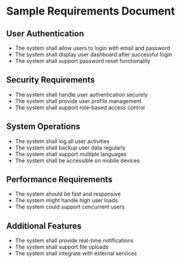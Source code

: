 # Sample Requirements Document

## User Authentication
- The system shall allow users to login with email and password
- The system shall display user dashboard after successful login
- The system shall support password reset functionality

## Security Requirements
- The system shall handle user authentication securely
- The system shall provide user profile management
- The system shall support role-based access control

## System Operations
- The system shall log all user activities
- The system shall backup user data regularly
- The system shall support multiple languages
- The system shall be accessible on mobile devices

## Performance Requirements
- The system should be fast and responsive
- The system might handle high user loads
- The system could support concurrent users

## Additional Features
- The system shall provide real-time notifications
- The system shall support file uploads
- The system shall integrate with external services
